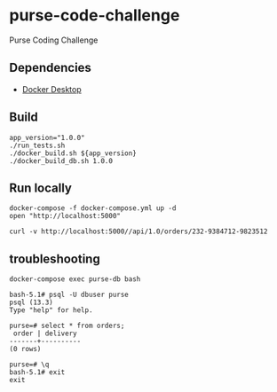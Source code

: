 # purse-code-challenge
Purse Coding Challenge

## Dependencies
* [Docker Desktop](https://www.docker.com/products/docker-desktop) 

## Build

```shell
app_version="1.0.0"
./run_tests.sh
./docker_build.sh ${app_version}
./docker_build_db.sh 1.0.0
```

## Run locally
```shell
docker-compose -f docker-compose.yml up -d
open "http://localhost:5000"
```

```shell
curl -v http://localhost:5000//api/1.0/orders/232-9384712-9823512
```

## troubleshooting

```shell
docker-compose exec purse-db bash 
```
```shell
bash-5.1# psql -U dbuser purse
psql (13.3)
Type "help" for help.

purse=# select * from orders;
 order | delivery 
-------+----------
(0 rows)

purse=# \q
bash-5.1# exit
exit
```